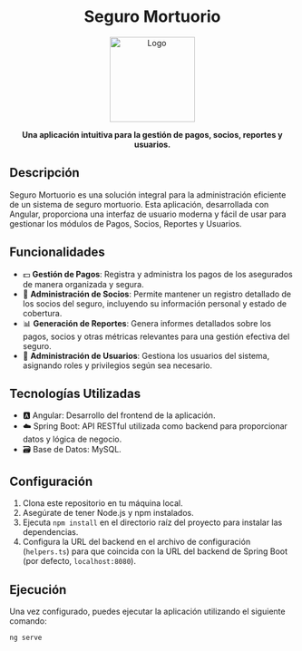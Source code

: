 <h1 align="center">Seguro Mortuorio</h1>

<p align="center">
  <img src="https://example.com/your-logo.png" alt="Logo" width="150" height="150">
</p>

<p align="center">
  <strong>Una aplicación intuitiva para la gestión de pagos, socios, reportes y usuarios.</strong>
</p>

## Descripción

Seguro Mortuorio es una solución integral para la administración eficiente de un sistema de seguro mortuorio. Esta aplicación, desarrollada con Angular, proporciona una interfaz de usuario moderna y fácil de usar para gestionar los módulos de Pagos, Socios, Reportes y Usuarios.

## Funcionalidades

- 💵 **Gestión de Pagos**: Registra y administra los pagos de los asegurados de manera organizada y segura.
- 👥 **Administración de Socios**: Permite mantener un registro detallado de los socios del seguro, incluyendo su información personal y estado de cobertura.
- 📊 **Generación de Reportes**: Genera informes detallados sobre los pagos, socios y otras métricas relevantes para una gestión efectiva del seguro.
- 👤 **Administración de Usuarios**: Gestiona los usuarios del sistema, asignando roles y privilegios según sea necesario.

## Tecnologías Utilizadas

- 🅰️ Angular: Desarrollo del frontend de la aplicación.
- ☁️ Spring Boot: API RESTful utilizada como backend para proporcionar datos y lógica de negocio.
- 🗃️ Base de Datos: MySQL.

## Configuración

1. Clona este repositorio en tu máquina local.
2. Asegúrate de tener Node.js y npm instalados.
3. Ejecuta `npm install` en el directorio raíz del proyecto para instalar las dependencias.
4. Configura la URL del backend en el archivo de configuración (`helpers.ts`) para que coincida con la URL del backend de Spring Boot (por defecto, `localhost:8080`).

## Ejecución

Una vez configurado, puedes ejecutar la aplicación utilizando el siguiente comando:

```bash
ng serve
